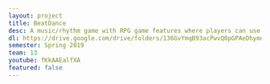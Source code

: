 ```yaml
---
layout: project
title: BeatDance
desc: A music/rhythm game with RPG game features where players can use laser swords to hit the notes and beat the monsters! 
dl: https://drive.google.com/drive/folders/136GvYmqB93acPwvQ0pGPAeDhymuCXTFE?usp=sharing
semester: Spring 2019
team: 13
youtube: fKkAAEalfXA
featured: false
---
```

